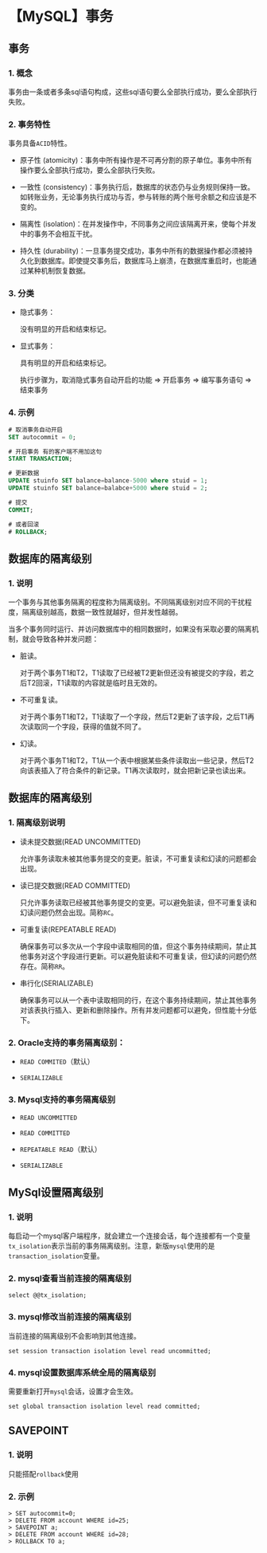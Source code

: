 # 【MySQL】事务


## 事务

### 1. 概念

事务由一条或者多条sql语句构成，这些sql语句要么全部执行成功，要么全部执行失败。

### 2. 事务特性

事务具备`ACID`特性。

- 原子性 (atomicity)：事务中所有操作是不可再分割的原子单位。事务中所有操作要么全部执行成功，要么全部执行失败。

- 一致性 (consistency)：事务执行后，数据库的状态仍与业务规则保持一致。如转账业务，无论事务执行成功与否，参与转账的两个账号余额之和应该是不变的。

- 隔离性 (isolation)：在并发操作中，不同事务之间应该隔离开来，使每个并发中的事务不会相互干扰。

- 持久性 (durability)：一旦事务提交成功，事务中所有的数据操作都必须被持久化到数据库。即使提交事务后，数据库马上崩溃，在数据库重启时，也能通过某种机制恢复数据。

### 3. 分类

- 隐式事务：
  
  没有明显的开启和结束标记。

- 显式事务：
  
  具有明显的开启和结束标记。

  执行步骤为，取消隐式事务自动开启的功能 => 开启事务 => 编写事务语句 => 结束事务

### 4. 示例

```sql
# 取消事务自动开启
SET autocommit = 0;

# 开启事务 有的客户端不用加这句
START TRANSACTION;

# 更新数据
UPDATE stuinfo SET balance=balance-5000 where stuid = 1;
UPDATE stuinfo SET balance=balabce+5000 where stuid = 2;

# 提交
COMMIT;

# 或者回滚
# ROLLBACK;
```


## 数据库的隔离级别

### 1. 说明

一个事务与其他事务隔离的程度称为隔离级别。不同隔离级别对应不同的干扰程度，隔离级别越高，数据一致性就越好，但并发性越弱。

当多个事务同时运行、并访问数据库中的相同数据时，如果没有采取必要的隔离机制，就会导致各种并发问题：

- 脏读。

  对于两个事务T1和T2，T1读取了已经被T2更新但还没有被提交的字段，若之后T2回滚，T1读取的内容就是临时且无效的。

- 不可重复读。

  对于两个事务T1和T2，T1读取了一个字段，然后T2更新了该字段，之后T1再次读取同一个字段，获得的值就不同了。

- 幻读。

  对于两个事务T1和T2，T1从一个表中根据某些条件读取出一些记录，然后T2向该表插入了符合条件的新记录。T1再次读取时，就会把新记录也读出来。



## 数据库的隔离级别

### 1. 隔离级别说明

- 读未提交数据(READ UNCOMMITTED)

  允许事务读取未被其他事务提交的变更。脏读，不可重复读和幻读的问题都会出现。

- 读已提交数据(READ COMMITTED)

  只允许事务读取已经被其他事务提交的变更。可以避免脏读，但不可重复读和幻读问题仍然会出现。简称`RC`。

- 可重复读(REPEATABLE READ)

  确保事务可以多次从一个字段中读取相同的值，但这个事务持续期间，禁止其他事务对这个字段进行更新。可以避免脏读和不可重复读，但幻读的问题仍然存在。简称`RR`。

- 串行化(SERIALIZABLE)

  确保事务可以从一个表中读取相同的行，在这个事务持续期间，禁止其他事务对该表执行插入、更新和删除操作。所有并发问题都可以避免，但性能十分低下。

### 2. Oracle支持的事务隔离级别：

- `READ COMMITED`（默认）

- `SERIALIZABLE`

### 3. Mysql支持的事务隔离级别

- `READ UNCOMMITTED`

- `READ COMMITTED`

- `REPEATABLE READ`（默认）

- `SERIALIZABLE`


## MySql设置隔离级别

### 1. 说明

每启动一个mysql客户端程序，就会建立一个连接会话，每个连接都有一个变量`tx_isolation`表示当前的事务隔离级别。注意，新版`mysql`使用的是`transaction_isolation`变量。

### 2. mysql查看当前连接的隔离级别

```mysql
select @@tx_isolation;
```

### 3. mysql修改当前连接的隔离级别

当前连接的隔离级别不会影响到其他连接。

```mysql
set session transaction isolation level read uncommitted;
```

### 4. mysql设置数据库系统全局的隔离级别

需要重新打开`mysql`会话，设置才会生效。

```mysql
set global transaction isolation level read committed;
```


## SAVEPOINT

### 1. 说明

只能搭配`rollback`使用

### 2. 示例

```mysql
> SET autocommit=0;
> DELETE FROM account WHERE id=25;
> SAVEPOINT a;
> DELETE FROM account WHERE id=28;
> ROLLBACK TO a;
```
